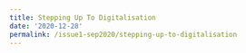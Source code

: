 ```yaml
---
title: Stepping Up To Digitalisation
date: '2020-12-28'
permalink: /issue1-sep2020/stepping-up-to-digitalisation
---
```


